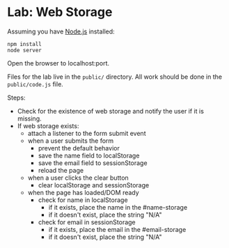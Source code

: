 # Lab: Web Storage

Assuming you have [Node.js](http://nodejs.org) installed:

    npm install
    node server

Open the browser to localhost:port.

Files for the lab live in the `public/` directory. All work should be done in the `public/code.js` file.

Steps:

* Check for the existence of web storage and notify the user if it is missing.
* If web storage exists:
    * attach a listener to the form submit event
    * when a user submits the form
        * prevent the default behavior
        * save the name field to localStorage
        * save the email field to sessionStorage
        * reload the page
    * when a user clicks the clear button
        * clear localStorage and sessionStorage
    * when the page has loaded/DOM ready
        * check for name in localStorage
            * if it exists, place the name in the #name-storage
            * if it doesn't exist, place the string "N/A"
        * check for email in sessionStorage
            * if it exists, place the email in the #email-storage
            * if it doesn't exist, place the string "N/A"
